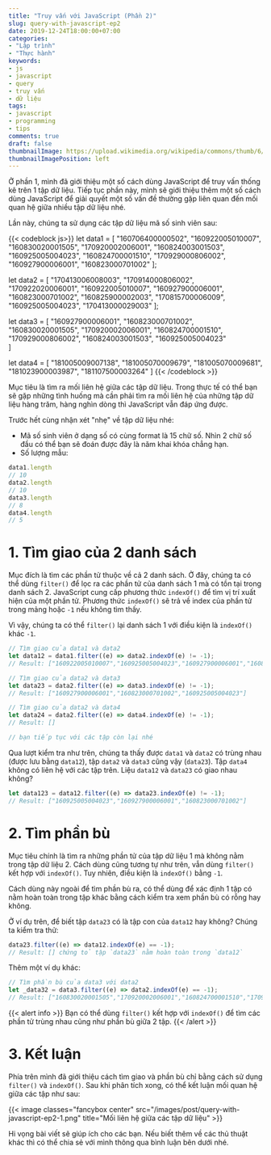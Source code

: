 ```yaml
---
title: "Truy vấn với JavaScript (Phần 2)"
slug: query-with-javascript-ep2
date: 2019-12-24T18:00:00+07:00
categories:
- "Lập trình"
- "Thực hành"
keywords:
- js
- javascript
- query
- truy vấn
- dữ liệu
tags:
- javascript
- programming
- tips
comments: true
draft: false
thumbnailImage: https://upload.wikimedia.org/wikipedia/commons/thumb/6/6a/JavaScript-logo.png/240px-JavaScript-logo.png
thumbnailImagePosition: left
---
```


Ở phần 1, mình đã giới thiệu một số cách dùng JavaScript để truy vấn thống kê trên 1 tập dữ liệu. Tiếp tục phần này, mình sẽ giới thiệu thêm một số cách dùng JavaScript để giải quyết một số vấn đề thường gặp liên quan đến mối quan hệ giữa nhiều tập dữ liệu nhé.

<!--more-->

<!--toc-->

Lần này, chúng ta sử dụng các tập dữ liệu mã số sinh viên sau:

{{< codeblock js>}}
let data1 = [
	"160706400000502",
	"160922005010007",
	"160830020001505",
	"170920002006001",
	"160824003001503",
	"160925005004023",
	"160824700001510",
	"170929000806002",
	"160927900006001",
	"160823000701002"
];

let data2 = [
	"170413006008003",
	"170914000806002",
	"170922020006001",
	"160922005010007",
	"160927900006001",
	"160823000701002",
	"160825900002003",
	"170815700006009",
	"160925005004023",
	"170413000029003"
];

let data3 = [
	"160927900006001",
	"160823000701002",
	"160830020001505",
	"170920002006001",
	"160824700001510",
	"170929000806002",
	"160824003001503",
	"160925005004023"	
]

let data4 = [
	"181005009007138", 
	"181005070009679", 
	"181005070009681", 
	"181023900003987", 
	"181107500003264"
]
{{< /codeblock >}}

Mục tiêu là tìm ra mối liên hệ giữa các tập dữ liệu. Trong thực tế có thể bạn sẽ gặp những tình huống mà cần phải tìm ra mối liên hệ của những tập dữ liệu hàng trăm, hàng nghìn dòng thì JavaScript vẫn đáp ứng được.

Trước hết cùng nhận xét "nhẹ" về tập dữ liệu nhé:

- Mã số sinh viên ở dạng số có cùng format là 15 chữ số. Nhìn 2 chữ số đầu có thể bạn sẽ đoán được đây là năm khai khóa chẳng hạn.
- Số lượng mẫu:

```js
data1.length
// 10
data2.length
// 10
data3.length
// 8
data4.length
// 5
```

# 1. Tìm giao của 2 danh sách

Mục đích là tìm các phần tử thuộc về cả 2 danh sách. Ở đây, chúng ta có thể dùng `filter()` để lọc ra các phần tử của danh sách 1 mà có tồn tại trong danh sách 2. JavaScript cung cấp phương thức `indexOf()` để tìm vị trí xuất hiện của một phần tử. Phương thức `indexOf()` sẽ trả về index của phần tử trong mảng hoặc `-1` nếu không tìm thấy. 

Vì vậy, chúng ta có thể `filter()` lại danh sách 1 với điều kiện là `indexOf()` khác `-1`.

```js
// Tìm giao của data1 và data2
let data12 = data1.filter((e) => data2.indexOf(e) != -1);
// Result: ["160922005010007","160925005004023","160927900006001","160823000701002"]

// Tìm giao của data2 và data3
let data23 = data2.filter((e) => data3.indexOf(e) != -1);
// Result: ["160927900006001","160823000701002","160925005004023"]

// Tìm giao của data2 và data4
let data24 = data2.filter((e) => data4.indexOf(e) != -1);
// Result: []

// bạn tiếp tục với các tập còn lại nhé
```

Qua lượt kiểm tra như trên, chúng ta thấy được `data1` và `data2` có trùng nhau (được lưu bằng `data12`), tập `data2` và `data3` cũng vậy (`data23`). Tập `data4` không có liên hệ với các tập trên. Liệu `data12` và `data23` có giao nhau không?

```js
let data123 = data12.filter((e) => data23.indexOf(e) != -1);
// Result: ["160925005004023","160927900006001","160823000701002"]
```

# 2. Tìm phần bù

Mục tiêu chính là tìm ra những phần tử của tập dữ liệu 1 mà không nằm trong tập dữ liệu 2. Cách dùng cũng tương tự như trên, vẫn dùng `filter()` kết hợp với `indexOf()`. Tuy nhiên, điều kiện là `indexOf()` bằng `-1`.

Cách dùng này ngoài để tìm phần bù ra, có thể dùng để xác định 1 tập có nằm hoàn toàn trong tập khác bằng cách kiểm tra xem phần bù có rỗng hay không.

Ở ví dụ trên, để biết tập `data23` có là tập con của `data12` hay không? Chúng ta kiểm tra thử:

```js
data23.filter((e) => data12.indexOf(e) == -1);
// Result: [] chứng tỏ tập `data23` nằm hoàn toàn trong `data12`
```

Thêm một ví dụ khác:

```js
// Tìm phần bù của data3 với data2
let _data32 = data3.filter((e) => data2.indexOf(e) == -1);
// Result: ["160830020001505","170920002006001","160824700001510","170929000806002","160824003001503"]
```

{{< alert info >}}
Bạn có thể dùng `filter()` kết hợp với `indexOf()` để tìm các phần tử trùng nhau cũng như phần bù giữa 2 tập.
{{< /alert >}}

# 3. Kết luận

Phía trên mình đã giới thiệu cách tìm giao và phần bù chỉ bằng cách sử dụng `filter()` và `indexOf()`. Sau khi phân tích xong, có thể kết luận mối quan hệ giữa các tập như sau:

{{< image classes="fancybox center" src="/images/post/query-with-javascript-ep2-1.png" title="Mối liên hệ giữa các tập dữ liệu" >}}

Hi vọng bài viết sẽ giúp ích cho các bạn. Nếu biết thêm về các thủ thuật khác thì có thể chia sẻ với mình thông qua bình luận bên dưới nhé.



